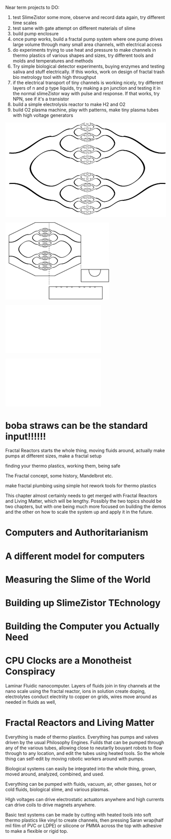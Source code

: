 Near term projects to DO:

1. test SlimeZistor some more, observe and record data again, try different time scales
2. test same with gate attempt on different materials of slime
3. build pump enclosure
4. once pump works, build a fractal pump system where one pump drives large volume through many small area channels, with electrical access
5. do experiments trying to use heat and pressure to make channels in thermo plastics of various shapes and sizes, try different tools and molds and temperatures and methods
6. Try simple biological detector experiments, buying enzymes and testing saliva and stuff electrically. If this works, work on design of fractal trash bio metrology tool with high throughput
7. if the electrical transport of tiny channels is working nicely, try different layers of n and p type liquids, try making a pn junction and testing it in the normal slimeZistor way with pulse and response.  If that works, try NPN, see if it's a transistor
8. build a simple electrolysis reactor to make H2 and O2
9. build O2 plasma machine, play with patterns, make tiny plasma tubes with high voltage generators


![image](fractal_reactor_cartoon2.png)

![Fractal Reactor Cartoon](images/fractal_reactor_cartoon1.png "Fractal Reactor Cartoon")



![image](images/slimezistors/clay_mold_pump_cartoon1.pdf)

![image](images/slimezistors/assembled_pump_proto_cartoon.pdf)

# boba straws can be the standard input!!!!!!

Fractal Reactors starts the whole thing, moving fluids around, actually make pumps at different sizes, make a fractal setup

finding your thermo plastics, working them, being safe

The Fractal concept, some history, Mandelbrot etc.

make fractal plumbing using simple hot rework tools for thermo plastics


This chapter almost certainly needs to get merged with Fractal Reactors and Living Matter, which will be lengthy.  Possibly the two topics should be two chapters, but with one being much more focused on building the demos and the other on how to scale the system up and apply it in the future.

# Computers and Authoritarianism

# A different model for computers

# Measuring the Slime of the World

# Building up SlimeZistor TEchnology

# Building the Computer you Actually Need

# CPU Clocks are a Monotheist Conspiracy

Laminar Fluidic nanocomputer.  Layers of fluids join in tiny channels at the nano scale using the fractal reactor, ions in solution create doping, electrolytes conduct electriity to copper on grids, wires move around as needed in fluids as well, 


# Fractal Reactors and Living Matter

Everything is made of thermo plastics.  Everything has pumps and valves driven by the usual Philosophy Engines.  Fuilds that can be pumped through any of the various tubes, allowing close to neutarlly bouyant robots to flow through to any location, and edit the tubes using heated tools.  So the whole thing can self-edit by moving robotic workers around with pumps.  

Biological systems can easily be integrated into the whole thing, grown, moved around, analyzed, combined, and used.  

Everything can be pumped with fluids, vacuum, air, other gasses, hot or cold fluids, biological slime, and various plasmas.  

HIgh voltages can drive electrostatic actuators anywhere and high currents can drive coils to drive magnets anywhere.  

Basic test systems can be made by cutting with heated tools into soft thermo plastics like vinyl to create channels, then pressing Saran wrap(half mil film of PVC or LDPE) or silicone or PMMA across the top with adhesive to make a flexible or rigid top. 